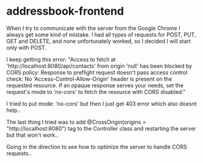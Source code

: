 # addressbook-frontend

When I try to communicate with the server from the Google Chrome I always get some kind of mistake. I had all types of requests for POST, PUT, GET and DELETE, and none unfortunately worked, so I decided I will start only with POST.

I keep getting this error: "Access to fetch at 'http://localhost:8080/api/contacts' from origin 'null' has been blocked by CORS policy: 
Response to preflight request doesn't pass access control check: No 'Access-Control-Allow-Origin' header is present on the requested resource. 
If an opaque response serves your needs, set the request's mode to 'no-cors' to fetch the resource with CORS disabled."

I tried to put mode: 'no-cors' but then I just get 403 error which also doesnt help.. 

The last thing I tried was to add @CrossOrigin(origins = "http://localhost:8080") tag to the Controller class and restarting the server but that won't work..

Going in the direction to see how to optimize the server to handle CORS requests..
